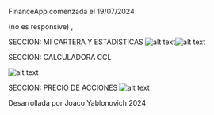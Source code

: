 FinanceApp comenzada el 19/07/2024

(no es responsive)
,

SECCION: MI CARTERA Y ESTADISTICAS
![alt text](<Captura de pantalla (2).png>)![alt text](<Captura de pantalla (3).png>)



SECCION: CALCULADORA CCL

![alt text](<Captura de pantalla (4).png>)

SECCION: PRECIO DE ACCIONES
![alt text](<Captura de pantalla (5).png>)




Desarrollada por Joaco Yablonovich 2024
